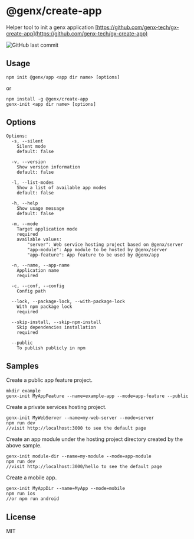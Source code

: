 # @genx/create-app

Helper tool to init a genx application [https://github.com/genx-tech/gx-create-app](https://github.com/genx-tech/gx-create-app)

![GitHub last commit](https://img.shields.io/github/last-commit/genx-tech/gx-create-app)

## Usage

```
npm init @genx/app <app dir name> [options]
```
or
```
npm install -g @genx/create-app
genx-init <app dir name> [options]
```

## Options

```
Options:
  -s, --silent
    Silent mode
    default: false

  -v, --version
    Show version information
    default: false

  -l, --list-modes
    Show a list of available app modes
    default: false

  -h, --help
    Show usage message
    default: false

  -m, --mode
    Target application mode
    required
    available values:
        "server": Web service hosting project based on @genx/server
        "app-module": App module to be hosted by @genx/server
        "app-feature": App feature to be used by @genx/app

  -n, --name, --app-name
    Application name
    required

  -c, --conf, --config
    Config path

  --lock, --package-lock, --with-package-lock
    With npm package lock
    required

  --skip-install, --skip-npm-install
    Skip dependencies installation
    required

  --public
    To publish publicly in npm
```

## Samples

Create a public app feature project.
```
mkdir example
genx-init MyAppFeature --name=example-app --mode=app-feature --public
```

Create a private services hosting project.
```
genx-init MyWebServer --name=my-web-server --mode=server 
npm run dev
//visit http://localhost:3000 to see the default page
```

Create an app module under the hosting project directory created by the above sample.
```
genx-init module-dir --name=my-module --mode=app-module 
npm run dev
//visit http://localhost:3000/hello to see the default page
```

Create a mobile app.
```
genx-init MyAppDir --name=MyApp --mode=mobile 
npm run ios
//or npm run android
```
   
## License

  MIT    